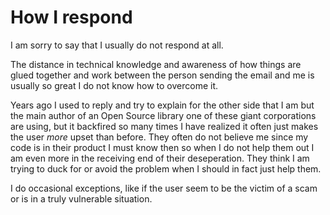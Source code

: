 # How I respond

I am sorry to say that I usually do not respond at all.

The distance in technical knowledge and awareness of how things are glued
together and work between the person sending the email and me is usually so
great I do not know how to overcome it.

Years ago I used to reply and try to explain for the other side that I am but
the main author of an Open Source library one of these giant corporations are
using, but it backfired so many times I have realized it often just makes the
user *more* upset than before. They often do not believe me since my code is
in their product I must know then so when I do not help them out I am even
more in the receiving end of their deseperation. They think I am trying to
duck for or avoid the problem when I should in fact just help them.

I do occasional exceptions, like if the user seem to be the victim of a scam
or is in a truly vulnerable situation.
